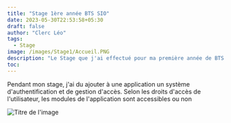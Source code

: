 ```yaml
---
title: "Stage 1ère année BTS SIO"
date: 2023-05-30T22:53:58+05:30
draft: false
author: "Clerc Léo"
tags:
  - Stage
image: /images/Stage1/Accueil.PNG
description: "Le Stage que j'ai effectué pour ma première année de BTS SIO"
toc: 
---
```


Pendant mon stage, j'ai du ajouter à une application un système d'authentification et de gestion d'accès.
Selon les droits d'accès de l'utilisateur, les modules de l'application sont accessibles ou non

![Titre de l'image](/images/Stage1/bddver5.PNG)
